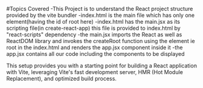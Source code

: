 #Topics Covered
-This Project is to understand the React project structure provided by the vite bundler
-index.html is the main file which has only one element(having the id of root here)
-index.html has the main.jsx as its scripting file(in create-react-app) this file is provided
 to index.html by "react-scripts" dependency
-the main.jsx imports the React as well as ReactDOM library and invokes the createRoot function using the
 element ie root in the index.html and renders the app.jsx component inside it
-the app.jsx contains all our code including the components to be displayed 

This setup provides you with a starting point for building a React application with Vite, leveraging Vite's
fast development server, HMR (Hot Module Replacement), and optimized build process.